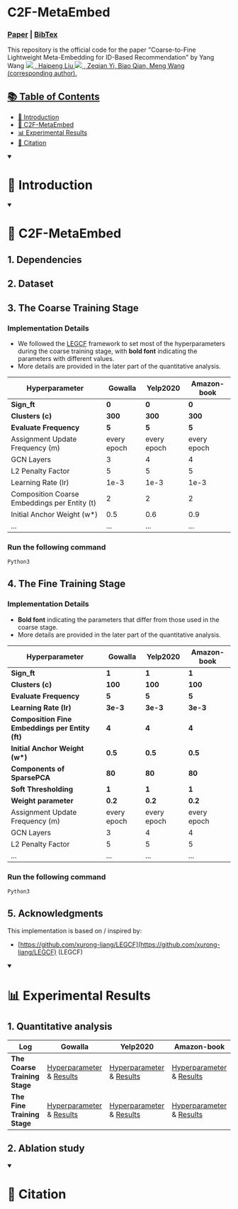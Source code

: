 # C2F-MetaEmbed
### [Paper]() | [BibTex]()

This repository is the official code for the paper "Coarse-to-Fine Lightweight Meta-Embedding for ID-Based Recommendation" by Yang Wang <a href="mailto:yangwang@hfut.edu.cn">
    <img src="https://img.shields.io/badge/-Email-red?style=flat-square&logo=gmail&logoColor=white"> , Haipeng Liu <a href="mailto:hpliu_hfut@hotmail.com">
    <img src="https://img.shields.io/badge/-Email-red?style=flat-square&logo=gmail&logoColor=white"> , Zeqian Yi, Biao Qian, Meng Wang (corresponding author). 


## 📚 Table of Contents

- [📖 Introduction]()
- [🌟 C2F-MetaEmbed]()
- [📊 Experimental Results]()
- [🔖 Citation]()


<details open>
<summary><h1>📖 Introduction</h1></summary>

</details>


<details open>
<summary><h1>🌟 C2F-MetaEmbed </h1></summary>

## 1. Dependencies

## 2. Dataset

## 3. The Coarse Training Stage

### Implementation Details
* We followed the [LEGCF](https://github.com/xurong-liang/LEGCF) framework to set most of the hyperparameters during the coarse training stage, with **bold font** indicating the parameters with different values.
* More details are provided in the later part of the quantitative analysis.

| **Hyperparameter**               | **Gowalla**  | **Yelp2020** | **Amazon-book** |
|----------------------------------|--------------|--------------|-----------------|
| **Sign_ft**                      | **0**       | **0**        | **0**           |
| **Clusters (c)**                 | **300**     | **300**      | **300**         |
| **Evaluate Frequency**           | **5**       | **5**        | **5**           |
| Assignment Update Frequency (m)  | every epoch  | every epoch  | every epoch      |
| GCN Layers                       | 3            | 4            | 4               |
| L2 Penalty Factor                | 5            | 5            | 5               |
| Learning Rate (lr)               | 1e-3         | 1e-3         | 1e-3            |
| Composition Coarse Embeddings per Entity (t) | 2       | 2            | 2               |
| Initial Anchor Weight (w\*)      | 0.5          | 0.6          | 0.9             |
| ...      |...          | ...          | ...             |

### Run the following command

```python
Python3 
```

## 4. The Fine Training Stage

### Implementation Details
* **Bold font** indicating the parameters that differ from those used in the coarse stage.
* More details are provided in the later part of the quantitative analysis.
  
| **Hyperparameter**               | **Gowalla**  | **Yelp2020** | **Amazon-book** |
|----------------------------------|--------------|--------------|-----------------|
| **Sign_ft**                                        | **1**        | **1**        | **1**           |
| **Clusters (c)**                                   | **100**      | **100**      | **100**         |
| **Evaluate Frequency**                             | **5**        | **5**        | **5**           |
| **Learning Rate (lr)**                             | **3e-3**     | **3e-3**     | **3e-3**        |
| **Composition Fine Embeddings per Entity (ft)**     | **4**        | **4**        | **4**           |
| **Initial Anchor Weight (w\*)**                    | **0.5**      | **0.5**      | **0.5**         |
| **Components of SparsePCA**                         | **80**       | **80**       | **80**          |
| **Soft Thresholding**                               | **1**        | **1**        | **1**           |
| **Weight parameter**                                | **0.2**      | **0.2**      | **0.2**         |
| Assignment Update Frequency (m)  | every epoch  | every epoch  | every epoch      |
| GCN Layers                       | 3            | 4            | 4               |
| L2 Penalty Factor                | 5            | 5            | 5               |
| ...      |...          | ...          | ...             |


### Run the following command

```python
Python3 
```

## 5. Acknowledgments
This implementation is based on / inspired by:
* [https://github.com/xurong-liang/LEGCF](https://github.com/xurong-liang/LEGCF) (LEGCF)
  
</details>

<details open>
<summary><h1>📊 Experimental Results</h1></summary>

## 1. Quantitative analysis
| **Log**               | **Gowalla**  | **Yelp2020** | **Amazon-book** |
|----------------------------------|--------------|--------------|-----------------|
| **The Coarse Training Stage**        |[Hyperparameter]() & [Results]()|[Hyperparameter]() & [Results]()|[Hyperparameter]() & [Results]()|
| **The Fine Training Stage**        |[Hyperparameter]() & [Results]()|[Hyperparameter]() & [Results]()|[Hyperparameter]() & [Results]()|


## 2. Ablation study

</details>


<details open>
<summary><h1>🔖 Citation</h1></summary>

</details>
